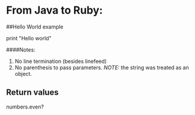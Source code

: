 # From Java to Ruby:


##Hello World example

print "Hello world"

####Notes:

1. No line termination (besides linefeed)
2. No parenthesis to pass parameters.  *NOTE:* the string was treated as an object.



## Return values

numbers.even?

